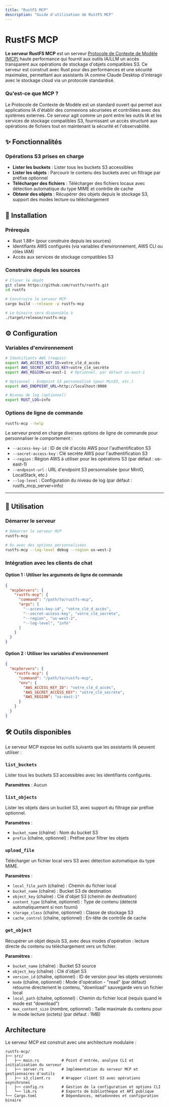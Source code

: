 ```yaml
---
title: "RustFS MCP"
description: "Guide d'utilisation de RustFS MCP"
---
```


# RustFS MCP

**Le serveur RustFS MCP** est un serveur [Protocole de Contexte de Modèle (MCP)](https://spec.modelcontextprotocol.org) haute performance qui fournit aux outils IA/LLM un accès transparent aux opérations de stockage d'objets compatibles S3. Ce serveur est construit avec Rust pour des performances et une sécurité maximales, permettant aux assistants IA comme Claude Desktop d'interagir avec le stockage cloud via un protocole standardisé.

### Qu'est-ce que MCP ?

Le Protocole de Contexte de Modèle est un standard ouvert qui permet aux applications IA d'établir des connexions sécurisées et contrôlées avec des systèmes externes. Ce serveur agit comme un pont entre les outils IA et les services de stockage compatibles S3, fournissant un accès structuré aux opérations de fichiers tout en maintenant la sécurité et l'observabilité.

## ✨ Fonctionnalités

### Opérations S3 prises en charge

- **Lister les buckets** : Lister tous les buckets S3 accessibles
- **Lister les objets** : Parcourir le contenu des buckets avec un filtrage par préfixe optionnel
- **Télécharger des fichiers** : Télécharger des fichiers locaux avec détection automatique du type MIME et contrôle de cache
- **Obtenir des objets** : Récupérer des objets depuis le stockage S3, support des modes lecture ou téléchargement

## 🔧 Installation

### Prérequis

- Rust 1.88+ (pour construire depuis les sources)
- Identifiants AWS configurés (via variables d'environnement, AWS CLI ou rôles IAM)
- Accès aux services de stockage compatibles S3

### Construire depuis les sources

```bash
# Cloner le dépôt
git clone https://github.com/rustfs/rustfs.git
cd rustfs

# Construire le serveur MCP
cargo build --release -p rustfs-mcp

# Le binaire sera disponible à
./target/release/rustfs-mcp
```

## ⚙️ Configuration

### Variables d'environnement

```bash
# Identifiants AWS (requis)
export AWS_ACCESS_KEY_ID=votre_clé_d_accès
export AWS_SECRET_ACCESS_KEY=votre_clé_secrète
export AWS_REGION=us-east-1  # Optionnel, par défaut us-east-1

# Optionnel : Endpoint S3 personnalisé (pour MinIO, etc.)
export AWS_ENDPOINT_URL=http://localhost:9000

# Niveau de log (optionnel)
export RUST_LOG=info
```

### Options de ligne de commande

```bash
rustfs-mcp --help
```

Le serveur prend en charge diverses options de ligne de commande pour personnaliser le comportement :

- `--access-key-id` : ID de clé d'accès AWS pour l'authentification S3
- `--secret-access-key` : Clé secrète AWS pour l'authentification S3
- `--region` : Région AWS à utiliser pour les opérations S3 (par défaut : us-east-1)
- `--endpoint-url` : URL d'endpoint S3 personnalisée (pour MinIO, LocalStack, etc.)
- `--log-level` : Configuration du niveau de log (par défaut : rustfs_mcp_server=info)

-----

## 🚀 Utilisation

### Démarrer le serveur

```bash
# Démarrer le serveur MCP
rustfs-mcp

# Ou avec des options personnalisées
rustfs-mcp --log-level debug --region us-west-2
```

### Intégration avec les clients de chat

#### Option 1 : Utiliser les arguments de ligne de commande

```json
{
  "mcpServers": {
    "rustfs-mcp": {
      "command": "/path/to/rustfs-mcp",
      "args": [
        "--access-key-id", "votre_clé_d_accès",
        "--secret-access-key", "votre_clé_secrète",
        "--region", "us-west-2",
        "--log-level", "info"
      ]
    }
  }
}
```

#### Option 2 : Utiliser les variables d'environnement

```json
{
  "mcpServers": {
    "rustfs-mcp": {
      "command": "/path/to/rustfs-mcp",
      "env": {
        "AWS_ACCESS_KEY_ID": "votre_clé_d_accès",
        "AWS_SECRET_ACCESS_KEY": "votre_clé_secrète",
        "AWS_REGION": "us-east-1"
      }
    }
  }
}
```

## 🛠️ Outils disponibles

Le serveur MCP expose les outils suivants que les assistants IA peuvent utiliser :

### `list_buckets`

Lister tous les buckets S3 accessibles avec les identifiants configurés.

**Paramètres** : Aucun

### `list_objects`

Lister les objets dans un bucket S3, avec support du filtrage par préfixe optionnel.

**Paramètres** :
- `bucket_name` (chaîne) : Nom du bucket S3
- `prefix` (chaîne, optionnel) : Préfixe pour filtrer les objets

### `upload_file`

Télécharger un fichier local vers S3 avec détection automatique du type MIME.

**Paramètres** :
- `local_file_path` (chaîne) : Chemin du fichier local
- `bucket_name` (chaîne) : Bucket S3 de destination
- `object_key` (chaîne) : Clé d'objet S3 (chemin de destination)
- `content_type` (chaîne, optionnel) : Type de contenu (détecté automatiquement si non fourni)
- `storage_class` (chaîne, optionnel) : Classe de stockage S3
- `cache_control` (chaîne, optionnel) : En-tête de contrôle de cache

### `get_object`

Récupérer un objet depuis S3, avec deux modes d'opération : lecture directe du contenu ou téléchargement vers un fichier.

**Paramètres** :
- `bucket_name` (chaîne) : Bucket S3 source
- `object_key` (chaîne) : Clé d'objet S3
- `version_id` (chaîne, optionnel) : ID de version pour les objets versionnés
- `mode` (chaîne, optionnel) : Mode d'opération - "read" (par défaut) retourne directement le contenu, "download" sauvegarde vers un fichier local
- `local_path` (chaîne, optionnel) : Chemin du fichier local (requis quand le mode est "download")
- `max_content_size` (nombre, optionnel) : Taille maximale du contenu pour le mode lecture (octets) (par défaut : 1MB)

## Architecture

Le serveur MCP est construit avec une architecture modulaire :

```
rustfs-mcp/
├── src/
│   ├── main.rs          # Point d'entrée, analyse CLI et initialisation du serveur
│   ├── server.rs        # Implémentation du serveur MCP et gestionnaires d'outils
│   ├── s3_client.rs     # Wrapper client S3 avec opérations asynchrones
│   ├── config.rs        # Gestion de la configuration et options CLI
│   └── lib.rs           # Exports de bibliothèque et API publique
└── Cargo.toml           # Dépendances, métadonnées et configuration binaire
```

